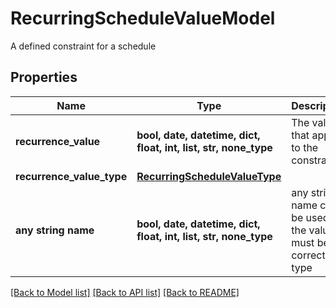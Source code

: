 # RecurringScheduleValueModel

A defined constraint for a schedule

## Properties
Name | Type | Description | Notes
------------ | ------------- | ------------- | -------------
**recurrence_value** | **bool, date, datetime, dict, float, int, list, str, none_type** | The value that applies to the constraint. | [optional] 
**recurrence_value_type** | [**RecurringScheduleValueType**](RecurringScheduleValueType.md) |  | [optional] 
**any string name** | **bool, date, datetime, dict, float, int, list, str, none_type** | any string name can be used but the value must be the correct type | [optional]

[[Back to Model list]](../README.md#documentation-for-models) [[Back to API list]](../README.md#documentation-for-api-endpoints) [[Back to README]](../README.md)



